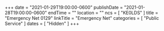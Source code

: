 +++
date = "2021-01-29T19:00:00-0600"
publishDate = "2021-01-28T19:00:00-0600"
endTime = ""
location = ""
ncs = [ "KE0LDS" ]
title = "Emergency Net 0129"
linkTitle = "Emergency Net"
categories = [ "Public Service" ]
dates = [ "Hidden" ]
+++
